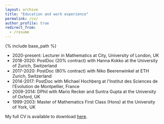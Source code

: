```yaml
---
layout: archive
title: "Education and work experience"
permalink: /cv/
author_profile: true
redirect_from:
  - /resume
---
```


{% include base_path %}

* 2020-present: Lecturer in Mathematics at City, University of London, UK
* 2018-2020: PostDoc (20% contract) with Hanna Kokko at the University of Zurich, Switzerland
* 2017-2020: PostDoc (80% contract) with Niko Beerenwinkel at ETH Zurich, Switzerland
* 2014-2017: PostDoc with Michael Hochberg at l'Institut des Sciences de l’Evolution de Montpellier, France
* 2009-2014: DPhil with Mario Recker and Suntra Gupta at the University of Oxford, UK
* 1999-2003: Master of Mathematics First Class (Hons) at the University of York, UK

My full CV is available to download [here](/../../files/CV-RobNoble.pdf).
